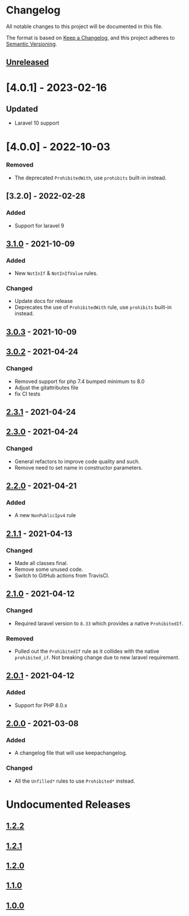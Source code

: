 # Changelog
All notable changes to this project will be documented in this file.

The format is based on [Keep a Changelog](https://keepachangelog.com/en/1.0.0/),
and this project adheres to [Semantic Versioning](https://semver.org/spec/v2.0.0.html).

## [Unreleased]

# [4.0.1] - 2023-02-16
## Updated
- Laravel 10 support

# [4.0.0] - 2022-10-03
### Removed
- The deprecated `ProhibitedWith`, use `prohibits` built-in instead.

## [3.2.0] - 2022-02-28
### Added
- Support for laravel 9


## [3.1.0] - 2021-10-09
### Added
- New `NotInIf` & `NotInIfValue` rules.

### Changed
- Update docs for release
- Deprecates the use of `ProhibitedWith` rule, use `prohibits` built-in instead.

## [3.0.3] - 2021-10-09
## [3.0.2] - 2021-04-24
### Changed
- Removed support for php 7.4 bumped minimum to 8.0
- Adjust the gitattributes file
- fix CI tests

## [2.3.1] - 2021-04-24
## [2.3.0] - 2021-04-24
### Changed
- General refactors to improve code quality and such.
- Remove need to set name in constructor parameters.

## [2.2.0] - 2021-04-21
### Added
- A new `NonPublicIpv4` rule

## [2.1.1] - 2021-04-13
### Changed
- Made all classes final.
- Remove some unused code.
- Switch to GitHub actions from TravisCI.

## [2.1.0] - 2021-04-12
### Changed
- Required laravel version to `8.33` which provides a native `ProhibitedIf`.

### Removed
- Pulled out the `ProhibitedIf` rule as it collides with the native `prohibited_if`. Not breaking change due to new laravel requirement.

## [2.0.1] - 2021-04-12
### Added
- Support for PHP 8.0.x

## [2.0.0] - 2021-03-08
### Added
- A changelog file that will use keepachangelog.

### Changed
- All the `Unfilled*` rules to use `Prohibited*` instead.

# Undocumented Releases
## [1.2.2]
## [1.2.1]
## [1.2.0]
## [1.1.0]
## [1.0.0]

[Unreleased]: https://github.com/mallardduck/extended-validator-laravel/compare/3.1.0...main
[3.1.0]: https://github.com/mallardduck/extended-validator-laravel/compare/3.0.3...3.1.0
[3.0.3]: https://github.com/mallardduck/extended-validator-laravel/compare/3.0.2...3.0.3
[3.0.2]: https://github.com/mallardduck/extended-validator-laravel/compare/3.0.0...3.0.2
[3.0.0]: https://github.com/mallardduck/extended-validator-laravel/compare/2.3.1...3.0.0
[2.3.1]: https://github.com/mallardduck/extended-validator-laravel/compare/2.3.0...2.3.1
[2.3.0]: https://github.com/mallardduck/extended-validator-laravel/compare/2.2.0...2.3.0
[2.2.0]: https://github.com/mallardduck/extended-validator-laravel/compare/2.1.1...2.2.0
[2.1.1]: https://github.com/mallardduck/extended-validator-laravel/compare/2.1.0...2.1.1
[2.1.0]: https://github.com/mallardduck/extended-validator-laravel/compare/2.0.1...2.1.0
[2.0.1]: https://github.com/mallardduck/extended-validator-laravel/compare/2.0.0...2.0.1
[2.0.0]: https://github.com/mallardduck/extended-validator-laravel/compare/1.2.2...2.0.0
[1.2.2]: https://github.com/mallardduck/extended-validator-laravel/compare/1.2.1...1.2.2
[1.2.1]: https://github.com/mallardduck/extended-validator-laravel/compare/1.2.0...1.2.1
[1.2.0]: https://github.com/mallardduck/extended-validator-laravel/compare/1.1.0...1.2.0
[1.1.0]: https://github.com/mallardduck/extended-validator-laravel/compare/1.0.0...1.1.0
[1.0.0]: https://github.com/mallardduck/extended-validator-laravel/releases/tag/1.0.0
